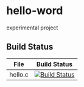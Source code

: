 # hello-word
experimental project

## Build Status

File|Build Status
---|---
hello.c|[![Build Status](https://travis-ci.com/cjxcjp/hello-word.svg?branch=master)](https://travis-ci.com/cjxcjp/hello-word)
